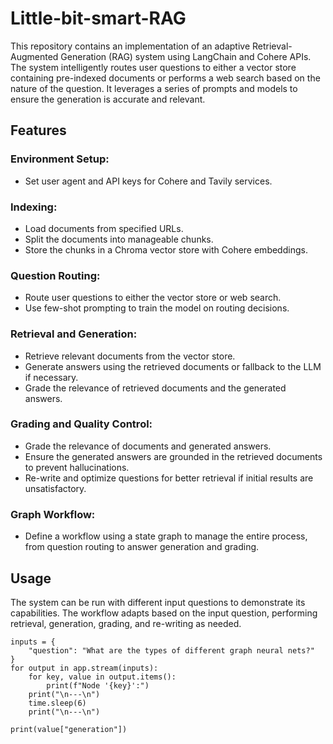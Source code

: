 # Little-bit-smart-RAG
This repository contains an implementation of an adaptive Retrieval-Augmented Generation (RAG) system using LangChain and Cohere APIs. The system intelligently routes user questions to either a vector store containing pre-indexed documents or performs a web search based on the nature of the question. It leverages a series of prompts and models to ensure the generation is accurate and relevant.
## Features
### Environment Setup:

* Set user agent and API keys for Cohere and Tavily services.
### Indexing:

* Load documents from specified URLs.
* Split the documents into manageable chunks.
* Store the chunks in a Chroma vector store with Cohere embeddings.
### Question Routing:

* Route user questions to either the vector store or web search.
* Use few-shot prompting to train the model on routing decisions.
### Retrieval and Generation:

* Retrieve relevant documents from the vector store.
* Generate answers using the retrieved documents or fallback to the LLM if necessary.
* Grade the relevance of retrieved documents and the generated answers.
### Grading and Quality Control:

* Grade the relevance of documents and generated answers.
* Ensure the generated answers are grounded in the retrieved documents to prevent hallucinations.
* Re-write and optimize questions for better retrieval if initial results are unsatisfactory.
### Graph Workflow:

* Define a workflow using a state graph to manage the entire process, from question routing to answer generation and grading.

## Usage
The system can be run with different input questions to demonstrate its capabilities. The workflow adapts based on the input question, performing retrieval, generation, grading, and re-writing as needed.

```
inputs = {
    "question": "What are the types of different graph neural nets?"
}
for output in app.stream(inputs):
    for key, value in output.items():
        print(f"Node '{key}':")
    print("\n---\n")
    time.sleep(6)
    print("\n---\n")

print(value["generation"])
```

